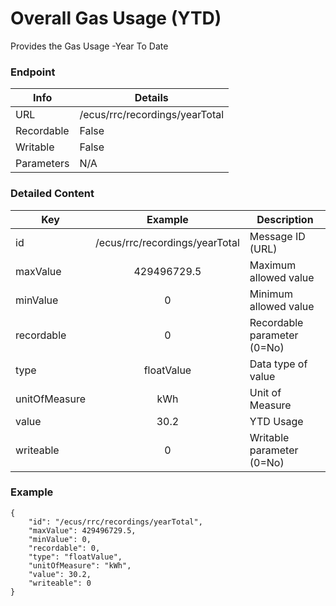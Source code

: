 # Overall Gas Usage (YTD)

Provides the Gas Usage -Year To Date

### Endpoint

| Info  | Details |
| ------------- | ------------- |
| URL   | /ecus/rrc/recordings/yearTotal   |
| Recordable   | False   |
| Writable   | False   |
| Parameters  | N/A |

### Detailed Content

|  Key  | Example | Description |
| ------------- | :------: | ------------------------------ |
|  id | /ecus/rrc/recordings/yearTotal | Message ID (URL) |
|  maxValue | 429496729.5 | Maximum allowed value |
|  minValue | 0 | Minimum allowed value |
|  recordable | 0 | Recordable parameter (0=No) |
|  type | floatValue | Data type of value |
|  unitOfMeasure | kWh | Unit of Measure |
|  value | 30.2 | YTD Usage |
|  writeable | 0 | Writable parameter (0=No) |



### Example
```
{
    "id": "/ecus/rrc/recordings/yearTotal",
    "maxValue": 429496729.5,
    "minValue": 0,
    "recordable": 0,
    "type": "floatValue",
    "unitOfMeasure": "kWh",
    "value": 30.2,
    "writeable": 0
}
```
